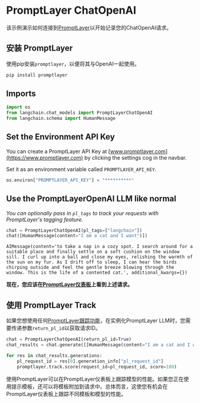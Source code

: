 # PromptLayer ChatOpenAI

该示例演示如何连接到[PromptLayer](https://www.promptlayer.com)以开始记录您的ChatOpenAI请求。

## 安装 PromptLayer
使用pip安装`promptlayer`，以便将其与OpenAI一起使用。

```python
pip install promptlayer
```

## Imports


```python
import os
from langchain.chat_models import PromptLayerChatOpenAI
from langchain.schema import HumanMessage
```

## Set the Environment API Key
You can create a PromptLayer API Key at [www.promptlayer.com](https://www.promptlayer.com) by clicking the settings cog in the navbar.

Set it as an environment variable called `PROMPTLAYER_API_KEY`.


```python
os.environ["PROMPTLAYER_API_KEY"] = "**********"
```

## Use the PromptLayerOpenAI LLM like normal
*You can optionally pass in `pl_tags` to track your requests with PromptLayer's tagging feature.*


```python
chat = PromptLayerChatOpenAI(pl_tags=["langchain"])
chat([HumanMessage(content="I am a cat and I want")])
```




    AIMessage(content='to take a nap in a cozy spot. I search around for a suitable place and finally settle on a soft cushion on the window sill. I curl up into a ball and close my eyes, relishing the warmth of the sun on my fur. As I drift off to sleep, I can hear the birds chirping outside and feel the gentle breeze blowing through the window. This is the life of a contented cat.', additional_kwargs={})



**现在，您应该在[PromptLayer仪表板](https://www.promptlayer.com)上看到上述请求。**

## 使用 PromptLayer Track
如果您想使用任何[PromptLayer跟踪功能](https://magniv.notion.site/Track-4deee1b1f7a34c1680d085f82567dab9)，在实例化PromptLayer LLM时，您需要传递参数`return_pl_id`以获取请求ID。

```python
chat = PromptLayerChatOpenAI(return_pl_id=True)
chat_results = chat.generate([[HumanMessage(content="I am a cat and I want")]])

for res in chat_results.generations:
    pl_request_id = res[0].generation_info["pl_request_id"]
    promptlayer.track.score(request_id=pl_request_id, score=100)
```

使用PromptLayer可以在PromptLayer仪表板上跟踪模型的性能。如果您正在使用提示模板，还可以将模板附加到请求中。总体而言，这使您有机会在PromptLayer仪表板上跟踪不同模板和模型的性能。